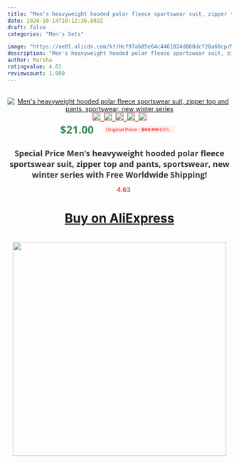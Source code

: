 ```yaml
---
title: "Men's heavyweight hooded polar fleece sportswear suit, zipper top and pants, sportswear, new winter series"
date: 2020-10-14T10:12:36.892Z
draft: false
categories: "Men's Sets"

image: "https://ae01.alicdn.com/kf/Hcf97ab85e64c4461824d868dcf28a68cp/Men-s-heavyweight-hooded-polar-fleece-sportswear-suit-zipper-top-and-pants-sportswear-new-winter-series.jpg"
description: "Men's heavyweight hooded polar fleece sportswear suit, zipper top and pants, sportswear, new winter series"
author: Marsha
ratingvalue: 4.63
reviewcount: 1.000
---
```

<br>
<div style="text-align: center;">
<a href="https://s.click.aliexpress.com/e/_AcUtlx" target="_blank" rel="nofollow noopener noreferrer"><img alt="Men's heavyweight hooded polar fleece sportswear suit, zipper top and pants, sportswear, new winter series" class="magnifier-image" src="https://ae01.alicdn.com/kf/Hcf97ab85e64c4461824d868dcf28a68cp/Men-s-heavyweight-hooded-polar-fleece-sportswear-suit-zipper-top-and-pants-sportswear-new-winter-series.jpg_640x640.jpg">
<br>
<img style="border:1px solid salmon" src="https://ae01.alicdn.com/kf/Hcf97ab85e64c4461824d868dcf28a68cp/Men-s-heavyweight-hooded-polar-fleece-sportswear-suit-zipper-top-and-pants-sportswear-new-winter-series.jpg_120x120.jpg">&nbsp;&nbsp;<img style="border:1px solid salmon" src="https://ae01.alicdn.com/kf/Hb79e2a5aaf964bdaa4af4804b85813242/Men-s-heavyweight-hooded-polar-fleece-sportswear-suit-zipper-top-and-pants-sportswear-new-winter-series.jpg_120x120.jpg">&nbsp;&nbsp;<img style="border:1px solid salmon" src="https://ae01.alicdn.com/kf/Hd31a91b4cddf43f99ee37bc39a27fbe39/Men-s-heavyweight-hooded-polar-fleece-sportswear-suit-zipper-top-and-pants-sportswear-new-winter-series.jpg_120x120.jpg">&nbsp;&nbsp;<img style="border:1px solid salmon" src="https://ae01.alicdn.com/kf/H12daf039355349579b09c1f1bb17f828P/Men-s-heavyweight-hooded-polar-fleece-sportswear-suit-zipper-top-and-pants-sportswear-new-winter-series.jpg_120x120.jpg">&nbsp;&nbsp;<img style="border:1px solid salmon" src="https://ae01.alicdn.com/kf/H5f49496cc8f24ebfb06c9e09d01274fdh/Men-s-heavyweight-hooded-polar-fleece-sportswear-suit-zipper-top-and-pants-sportswear-new-winter-series.jpg_120x120.jpg"></a></div><br0>
<div style="text-align: center;"><span style="background-color: white; border: 0px; box-sizing: border-box; color: seagreen; display: inline-block; font-family: &quot;open sans&quot; , &quot;arial&quot; , &quot;helvetica&quot; , sans-serif , &quot;heiti&quot;; font-size: 24px; font-stretch: inherit; font-weight: 700; line-height: inherit; margin: 0px 10px 0px 0px; padding: 0px; vertical-align: middle;">$21.00 </span>
<span style="background: rgb(255 , 241 , 241); border-radius: 3px; border: 0px; box-sizing: border-box; color: #ff4747; display: inline-block; font-family: inherit; font-size: 12px; font-stretch: inherit; font-style: inherit; font-variant: inherit; font-weight: 600; line-height: inherit; margin: 0px; padding: 2px 5px; transform: scale(0.9); vertical-align: middle;">Original Price : <b style="text-decoration: line-through;">$42.00 </b> 50%&nbsp;&nbsp;</span></div>
<h1 style="color: #333333; display: inline-block; font-family: &quot;open sans&quot; , &quot;arial&quot; , &quot;helvetica&quot; , sans-serif , &quot;heiti&quot;; font-size: 18px; font-stretch: inherit; font-weight: 700; text-align: center;">Special Price Men's heavyweight hooded polar fleece sportswear suit, zipper top and pants, sportswear, new winter series with Free Worldwide Shipping!</h1>
<div style="color: #ff4747; text-align: center;">
<img src="https://4.bp.blogspot.com/-M0ZcTcb-5uY/XleCXlxnR4I/AAAAAAAAAEc/OrjgMkXV1oMQFaCRZj5HQwOCBcu3w1FegCPcBGAYYCw/s1600/star.png" style="height: 15px;">&nbsp;<b>4.63</b></div>
<div class="button_cont" align="center"><a class="buynow_a" href="https://s.click.aliexpress.com/e/_AcUtlx" target="_blank" rel="nofollow noopener noreferrer"><H1>Buy on AliExpress</H1></a></div><br>
<div class="separator" style="clear: both; text-align: center;">
<img src="https://lh3.googleusercontent.com/-pTy5HemUv9M/XlePHvY0dAI/AAAAAAAAAE4/0nX5iRUoIWY8eMW9Dpxeirr157OZliDIgCLcBGAsYHQ/s1600/badge.gif" width="480">
</div>
